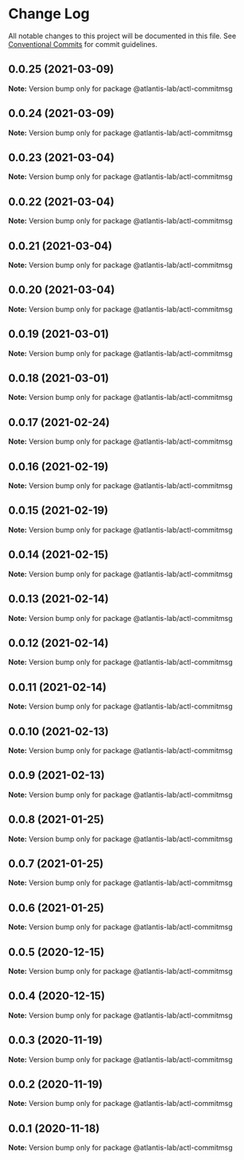 # Change Log

All notable changes to this project will be documented in this file.
See [Conventional Commits](https://conventionalcommits.org) for commit guidelines.

## 0.0.25 (2021-03-09)

**Note:** Version bump only for package @atlantis-lab/actl-commitmsg





## 0.0.24 (2021-03-09)

**Note:** Version bump only for package @atlantis-lab/actl-commitmsg





## 0.0.23 (2021-03-04)

**Note:** Version bump only for package @atlantis-lab/actl-commitmsg





## 0.0.22 (2021-03-04)

**Note:** Version bump only for package @atlantis-lab/actl-commitmsg





## 0.0.21 (2021-03-04)

**Note:** Version bump only for package @atlantis-lab/actl-commitmsg





## 0.0.20 (2021-03-04)

**Note:** Version bump only for package @atlantis-lab/actl-commitmsg





## 0.0.19 (2021-03-01)

**Note:** Version bump only for package @atlantis-lab/actl-commitmsg





## 0.0.18 (2021-03-01)

**Note:** Version bump only for package @atlantis-lab/actl-commitmsg





## 0.0.17 (2021-02-24)

**Note:** Version bump only for package @atlantis-lab/actl-commitmsg





## 0.0.16 (2021-02-19)

**Note:** Version bump only for package @atlantis-lab/actl-commitmsg





## 0.0.15 (2021-02-19)

**Note:** Version bump only for package @atlantis-lab/actl-commitmsg





## 0.0.14 (2021-02-15)

**Note:** Version bump only for package @atlantis-lab/actl-commitmsg





## 0.0.13 (2021-02-14)

**Note:** Version bump only for package @atlantis-lab/actl-commitmsg





## 0.0.12 (2021-02-14)

**Note:** Version bump only for package @atlantis-lab/actl-commitmsg





## 0.0.11 (2021-02-14)

**Note:** Version bump only for package @atlantis-lab/actl-commitmsg





## 0.0.10 (2021-02-13)

**Note:** Version bump only for package @atlantis-lab/actl-commitmsg





## 0.0.9 (2021-02-13)

**Note:** Version bump only for package @atlantis-lab/actl-commitmsg





## 0.0.8 (2021-01-25)

**Note:** Version bump only for package @atlantis-lab/actl-commitmsg





## 0.0.7 (2021-01-25)

**Note:** Version bump only for package @atlantis-lab/actl-commitmsg





## 0.0.6 (2021-01-25)

**Note:** Version bump only for package @atlantis-lab/actl-commitmsg





## 0.0.5 (2020-12-15)

**Note:** Version bump only for package @atlantis-lab/actl-commitmsg





## 0.0.4 (2020-12-15)

**Note:** Version bump only for package @atlantis-lab/actl-commitmsg





## 0.0.3 (2020-11-19)

**Note:** Version bump only for package @atlantis-lab/actl-commitmsg





## 0.0.2 (2020-11-19)

**Note:** Version bump only for package @atlantis-lab/actl-commitmsg





## 0.0.1 (2020-11-18)

**Note:** Version bump only for package @atlantis-lab/actl-commitmsg
